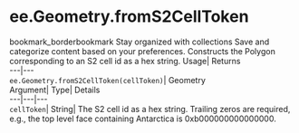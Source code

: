  
#  ee.Geometry.fromS2CellToken
bookmark_borderbookmark Stay organized with collections  Save and categorize content based on your preferences. 
Constructs the Polygon corresponding to an S2 cell id as a hex string. 
Usage| Returns  
---|---  
`ee.Geometry.fromS2CellToken(cellToken)`| Geometry  
Argument| Type| Details  
---|---|---  
`cellToken`| String| The S2 cell id as a hex string. Trailing zeros are required, e.g., the top level face containing Antarctica is 0xb000000000000000.  
